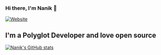 ### Hi there, I'm Nanik 👋

[![Website](https://img.shields.io/website?label=nanikgolang.netlify&style=for-the-badge&url=https%3A%2F%2Fnanikgolang.netlify.com)](https://nanikgolang.netlify.com)

## I'm a Polyglot Developer and love open source


[![Nanik's GitHub stats](https://github-readme-stats.vercel.app/api?username=nanikjava&show_icons=true&hide_border=true)](https://github.com/nanikjava/github-readme-stats)
